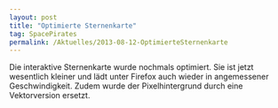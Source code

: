 ```yaml
---
layout: post
title: "Optimierte Sternenkarte"
tag: SpacePirates
permalink: /Aktuelles/2013-08-12-OptimierteSternenkarte
---
```


Die interaktive Sternenkarte wurde nochmals optimiert. Sie ist jetzt wesentlich kleiner und lädt unter Firefox auch wieder in angemessener Geschwindigkeit. Zudem wurde der Pixelhintergrund durch eine Vektorversion ersetzt.
